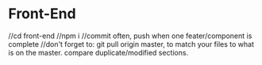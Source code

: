 # Front-End

//cd front-end
//npm i
//commit often, push when one feater/component is complete
//don't forget to: git pull origin master, to match your files to what is on the master. compare duplicate/modified sections.